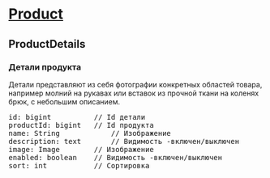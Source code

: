 
# [Product](Product.md)

## ProductDetails

### Детали продукта

Детали представляют из себя фотографии конкретных областей товара, например молний на рукавах или вставок из прочной ткани на коленях брюк, с небольшим описанием.

<pre>
id: bigint          // Id детали
productId: bigint   // Id продукта
name: String            // Изображение
description: text       // Видимость -включен/выключен
image: Image        // Изображение
enabled: boolean    // Видимость -включен/выключен
sort: int           // Сортировка
</pre>
